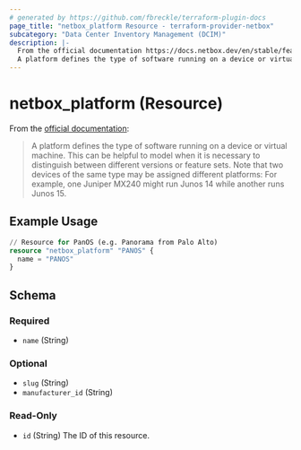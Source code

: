 ```yaml
---
# generated by https://github.com/fbreckle/terraform-plugin-docs
page_title: "netbox_platform Resource - terraform-provider-netbox"
subcategory: "Data Center Inventory Management (DCIM)"
description: |-
  From the official documentation https://docs.netbox.dev/en/stable/features/devices/#platforms:
  A platform defines the type of software running on a device or virtual machine. This can be helpful to model when it is necessary to distinguish between different versions or feature sets. Note that two devices of the same type may be assigned different platforms: For example, one Juniper MX240 might run Junos 14 while another runs Junos 15.
---
```


# netbox_platform (Resource)

From the [official documentation](https://docs.netbox.dev/en/stable/features/devices/#platforms):

> A platform defines the type of software running on a device or virtual machine. This can be helpful to model when it is necessary to distinguish between different versions or feature sets. Note that two devices of the same type may be assigned different platforms: For example, one Juniper MX240 might run Junos 14 while another runs Junos 15.

## Example Usage

```terraform
// Resource for PanOS (e.g. Panorama from Palo Alto)
resource "netbox_platform" "PANOS" {
  name = "PANOS"
}
```

<!-- schema generated by tfplugindocs -->
## Schema

### Required

- `name` (String)

### Optional

- `slug` (String)
- `manufacturer_id` (String)

### Read-Only

- `id` (String) The ID of this resource.


